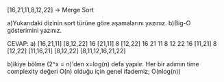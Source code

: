 [16,21,11,8,12,22] -> Merge Sort

a)Yukarıdaki dizinin sort türüne göre aşamalarını yazınız.
b)Big-O gösterimini yazınız.

CEVAP: 
a)
[16,21,11] [8,12,22]
16 [21,11] 8 [12,22]
16 21 11 8 12 22
16 [11,21] 8 [12,22]
[11,16,21] [8,12,22]
[8,11,12,16,21,22]

b)ikiye bölme (2^x = n)'den x=log(n) defa yapılır. Her bir adımın time complexity değeri O(n) olduğu için genel ifademiz;
O(nlog(n))